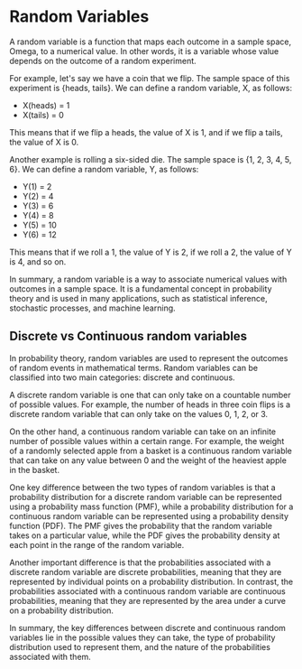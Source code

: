 # Random Variables

A random variable is a function that maps each outcome in a sample space, Omega, to a numerical value. In other words, it is a variable whose value depends on the outcome of a random experiment.

For example, let's say we have a coin that we flip. The sample space of this experiment is {heads, tails}. We can define a random variable, X, as follows: 

- X(heads) = 1 
- X(tails) = 0

This means that if we flip a heads, the value of X is 1, and if we flip a tails, the value of X is 0.

Another example is rolling a six-sided die. The sample space is {1, 2, 3, 4, 5, 6}. We can define a random variable, Y, as follows:

- Y(1) = 2 
- Y(2) = 4 
- Y(3) = 6 
- Y(4) = 8 
- Y(5) = 10 
- Y(6) = 12

This means that if we roll a 1, the value of Y is 2, if we roll a 2, the value of Y is 4, and so on.

In summary, a random variable is a way to associate numerical values with outcomes in a sample space. It is a fundamental concept in probability theory and is used in many applications, such as statistical inference, stochastic processes, and machine learning.

## Discrete vs Continuous random variables

In probability theory, random variables are used to represent the outcomes of random events in mathematical terms. Random variables can be classified into two main categories: discrete and continuous.

A discrete random variable is one that can only take on a countable number of possible values. For example, the number of heads in three coin flips is a discrete random variable that can only take on the values 0, 1, 2, or 3.

On the other hand, a continuous random variable can take on an infinite number of possible values within a certain range. For example, the weight of a randomly selected apple from a basket is a continuous random variable that can take on any value between 0 and the weight of the heaviest apple in the basket.

One key difference between the two types of random variables is that a probability distribution for a discrete random variable can be represented using a probability mass function (PMF), while a probability distribution for a continuous random variable can be represented using a probability density function (PDF). The PMF gives the probability that the random variable takes on a particular value, while the PDF gives the probability density at each point in the range of the random variable.

Another important difference is that the probabilities associated with a discrete random variable are discrete probabilities, meaning that they are represented by individual points on a probability distribution. In contrast, the probabilities associated with a continuous random variable are continuous probabilities, meaning that they are represented by the area under a curve on a probability distribution.

In summary, the key differences between discrete and continuous random variables lie in the possible values they can take, the type of probability distribution used to represent them, and the nature of the probabilities associated with them.
